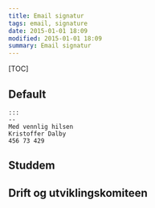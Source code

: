 ```yaml
---
title: Email signatur
tags: email, signature
date: 2015-01-01 18:09
modified: 2015-01-01 18:09
summary: Email signatur
---
```


[TOC]

## Default

    :::
    --
    Med vennlig hilsen
    Kristoffer Dalby
    456 73 429

## Studdem

## Drift og utviklingskomiteen
